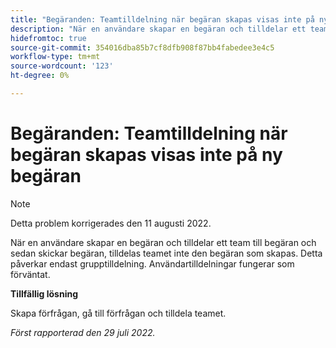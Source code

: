 ```yaml
---
title: "Begäranden: Teamtilldelning när begäran skapas visas inte på ny begäran"
description: "När en användare skapar en begäran och tilldelar ett team till begäran och sedan skickar begäran, tilldelas teamet inte den begäran som skapas. Detta påverkar endast grupptilldelning. Användartilldelningar fungerar som förväntat."
hidefromtoc: true
source-git-commit: 354016dba85b7cf8dfb908f87bb4fabedee3e4c5
workflow-type: tm+mt
source-wordcount: '123'
ht-degree: 0%

---
```



# Begäranden: Teamtilldelning när begäran skapas visas inte på ny begäran

>[!NOTE]
>
> Detta problem korrigerades den 11 augusti 2022.

När en användare skapar en begäran och tilldelar ett team till begäran och sedan skickar begäran, tilldelas teamet inte den begäran som skapas. Detta påverkar endast grupptilldelning. Användartilldelningar fungerar som förväntat.

**Tillfällig lösning**

Skapa förfrågan, gå till förfrågan och tilldela teamet.

_Först rapporterad den 29 juli 2022._

